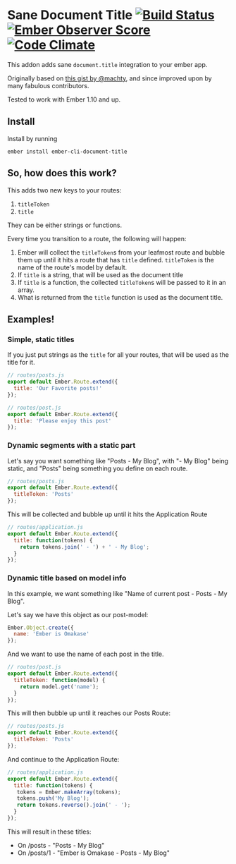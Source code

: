 # Sane Document Title [![Build Status](https://travis-ci.org/kimroen/ember-cli-document-title.svg?branch=master)](https://travis-ci.org/kimroen/ember-cli-document-title) [![Ember Observer Score](http://emberobserver.com/badges/ember-cli-document-title.svg)](http://emberobserver.com/addons/ember-cli-document-title) [![Code Climate](https://codeclimate.com/github/kimroen/ember-cli-document-title/badges/gpa.svg)](https://codeclimate.com/github/kimroen/ember-cli-document-title)
This addon adds sane `document.title` integration to your ember app.

Originally based on [this gist by @machty](https://gist.github.com/machty/8413411), and since improved upon by many fabulous contributors.

Tested to work with Ember 1.10 and up.

## Install
Install by running

```
ember install ember-cli-document-title
```

## So, how does this work?
This adds two new keys to your routes:

1. `titleToken`
2. `title`

They can be either strings or functions.

Every time you transition to a route, the following will happen:

1. Ember will collect the `titleToken`s from your leafmost route and
   bubble them up until it hits a route that has `title` defined.
   `titleToken` is the name of the route's model by default.
2. If `title` is a string, that will be used as the document title
3. If `title` is a function, the collected `titleToken`s will be passed
   to it in an array.
4. What is returned from the `title` function is used as the document
   title.

## Examples!

### Simple, static titles
If you just put strings as the `title` for all your routes, that will be
used as the title for it.

```js
// routes/posts.js
export default Ember.Route.extend({
  title: 'Our Favorite posts!'
});

// routes/post.js
export default Ember.Route.extend({
  title: 'Please enjoy this post'
});
```

### Dynamic segments with a static part
Let's say you want something like "Posts - My Blog", with "- My Blog"
being static, and "Posts" being something you define on each route.

```js
// routes/posts.js
export default Ember.Route.extend({
  titleToken: 'Posts'
});
```

This will be collected and bubble up until it hits the Application Route
```js
// routes/application.js
export default Ember.Route.extend({
  title: function(tokens) {
    return tokens.join(' - ') + ' - My Blog';
  }
});
```

### Dynamic title based on model info
In this example, we want something like "Name of current post - Posts -
My Blog".

Let's say we have this object as our post-model:

```js
Ember.Object.create({
  name: 'Ember is Omakase'
});
```
And we want to use the name of each post in the title.

```js
// routes/post.js
export default Ember.Route.extend({
  titleToken: function(model) {
    return model.get('name');
  }
});
```

This will then bubble up until it reaches our Posts Route:

```js
// routes/posts.js
export default Ember.Route.extend({
  titleToken: 'Posts'
});
```

And continue to the Application Route:

```js
// routes/application.js
export default Ember.Route.extend({
  title: function(tokens) {
   tokens = Ember.makeArray(tokens);
   tokens.push('My Blog');
   return tokens.reverse().join(' - ');
  }
});
```

This will result in these titles:
- On /posts - "Posts - My Blog"
- On /posts/1 - "Ember is Omakase - Posts - My Blog"
